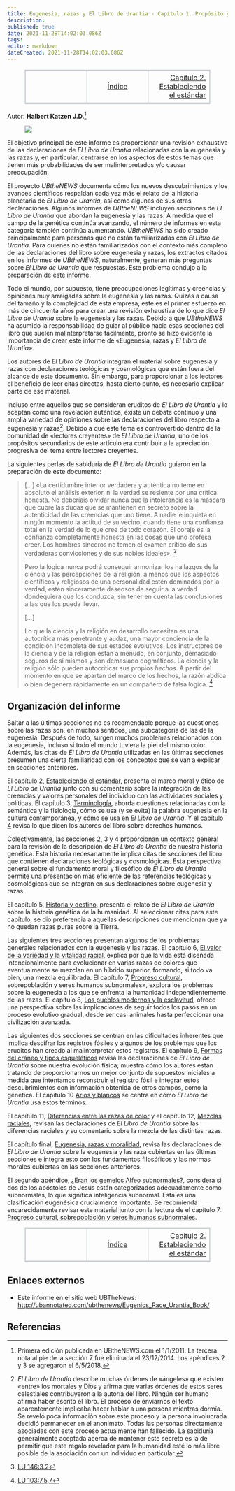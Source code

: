 ```yaml
---
title: Eugenesia, razas y El Libro de Urantia - Capítulo 1. Propósito y parámetros
description: 
published: true
date: 2021-11-28T14:02:03.086Z
tags: 
editor: markdown
dateCreated: 2021-11-28T14:02:03.086Z
---
```


<figure class="table">
  <table style="border-bottom:0.2em solid #c8ccd1;border-left:1px solid #c8ccd1;border-right:1px solid #c8ccd1;border-top:1px solid #c8ccd1;table-layout: fixed; width: 100%;">
    <tbody>
      <tr>
        <td style="padding:0.4em 0.5em;border:1px solid #c8ccd1;width:33%;"></td>
        <td style="padding:0.4em 0.5em;border:1px solid #c8ccd1;width:33%;text-align: center;"><a href="/es/book/Halbert_Katzen/Eugenics_Race_and_The_Urantia_Book/Index">Índice</a></td>
        <td style="padding:0.4em 0.5em;border:1px solid #c8ccd1;width:33%;text-align: right;"><a href="/es/book/Halbert_Katzen/Eugenics_Race_and_The_Urantia_Book/2">Capítulo 2. Estableciendo el estándar</a></td>
      </tr>
    </tbody>
  </table>
</figure>

Autor: **Halbert Katzen J.D.**[^1]

<figure id="Eugenics_fig_1" class="image image_resized"><img src="/image/evolucion_humana.jpg"></figure>

El objetivo principal de este informe es proporcionar una revisión exhaustiva de las declaraciones de *El Libro de Urantia* relacionadas con la eugenesia y las razas y, en particular, centrarse en los aspectos de estos temas que tienen más probabilidades de ser malinterpretados y/o causar preocupación.

El proyecto *UBtheNEWS* documenta cómo los nuevos descubrimientos y los avances científicos respaldan cada vez más el relato de la historia planetaria de *El Libro de Urantia*, así como algunas de sus otras declaraciones. Algunos informes de *UBtheNEWS* incluyen secciones de *El Libro de Urantia* que abordan la eugenesia y las razas. A medida que el campo de la genética continúa avanzando, el número de informes en esta categoría también continúa aumentando. *UBtheNEWS* ha sido creado principalmente para personas que no están familiarizadas con *El Libro de Urantia*. Para quienes no están familiarizados con el contexto más completo de las declaraciones del libro sobre eugenesia y razas, los extractos citados en los informes de *UBtheNEWS*, naturalmente, generan más preguntas sobre *El Libro de Urantia* que respuestas. Este problema condujo a la preparación de este informe.

Todo el mundo, por supuesto, tiene preocupaciones legítimas y creencias y opiniones muy arraigadas sobre la eugenesia y las razas. Quizás a causa del tamaño y la complejidad de esta empresa, este es el primer esfuerzo en más de cincuenta años para crear una revisión exhaustiva de lo que dice *El Libro de Urantia* sobre la eugenesia y las razas. Debido a que *UBtheNEWS* ha asumido la responsabilidad de guiar al público hacia esas secciones del libro que suelen malinterpretarse fácilmente, pronto se hizo evidente la importancia de crear este informe de «Eugenesia, razas y *El Libro de Urantia*».

Los autores de *El Libro de Urantia* integran el material sobre eugenesia y razas con declaraciones teológicas y cosmológicas que están fuera del alcance de este documento. Sin embargo, para proporcionar a los lectores el beneficio de leer citas directas, hasta cierto punto, es necesario explicar parte de ese material.

Incluso entre aquellos que se consideran eruditos de *El Libro de Urantia* y lo aceptan como una revelación auténtica, existe un debate continuo y una amplia variedad de opiniones sobre las declaraciones del libro respecto a eugenesia y razas[^2]. Debido a que este tema es controvertido dentro de la comunidad de «lectores creyentes» de *El Libro de Urantia*, uno de los propósitos secundarios de este artículo era contribuir a la apreciación progresiva del tema entre lectores creyentes.

La siguientes perlas de sabiduría de *El Libro de Urantia* guiaron en la preparación de este documento:

> [...] «La certidumbre interior verdadera y auténtica no teme en absoluto el análisis exterior, ni la verdad se resiente por una crítica honesta. No deberíais olvidar nunca que la intolerancia es la máscara que cubre las dudas que se mantienen en secreto sobre la autenticidad de las creencias que uno tiene. A nadie le inquieta en ningún momento la actitud de su vecino, cuando tiene una confianza total en la verdad de lo que cree de todo corazón. El coraje es la confianza completamente honesta en las cosas que uno profesa creer. Los hombres sinceros no temen el examen crítico de sus verdaderas convicciones y de sus nobles ideales». [^3]
> 
> Pero la lógica nunca podrá conseguir armonizar los hallazgos de la ciencia y las percepciones de la religión, a menos que los aspectos científicos y religiosos de una personalidad estén dominados por la verdad, estén sinceramente deseosos de seguir a la verdad dondequiera que los conduzca, sin tener en cuenta las conclusiones a las que los pueda llevar.
> 
> [...]
> 
> Lo que la ciencia y la religión en desarrollo necesitan es una autocrítica más penetrante y audaz, una mayor conciencia de la condición incompleta de sus estados evolutivos. Los instructores de la ciencia y de la religión están a menudo, en conjunto, demasiado seguros de sí mismos y son demasiado dogmáticos. La ciencia y la religión sólo pueden autocriticar sus propios *hechos*. A partir del momento en que se apartan del marco de los hechos, la razón abdica o bien degenera rápidamente en un compañero de falsa lógica. [^4]

## Organización del informe

Saltar a las últimas secciones no es recomendable porque las cuestiones sobre las razas son, en muchos sentidos, una subcategoría de las de la eugenesia. Después de todo, surgen muchos problemas relacionados con la eugenesia, incluso si todo el mundo tuviera la piel del mismo color. Además, las citas de *El Libro de Urantia* utilizadas en las últimas secciones presumen una cierta familiaridad con los conceptos que se van a explicar en secciones anteriores.

El capítulo 2, [Estableciendo el estándar](/es/book/Halbert_Katzen/Eugenics_Race_and_The_Urantia_Book/2), presenta el marco moral y ético de *El Libro de Urantia* junto con su comentario sobre la integración de las creencias y valores personales del individuo con las actividades sociales y políticas. El capítulo 3, [Terminología](/es/book/Halbert_Katzen/Eugenics_Race_and_The_Urantia_Book/3), aborda cuestiones relacionadas con la semántica y la fisiología, cómo se usa (y se evita) la palabra eugenesia en la cultura contemporánea, y cómo se usa en *El Libro de Urantia*. Y el [capítulo 4](/es/book/Halbert_Katzen/Eugenics_Race_and_The_Urantia_Book/4) revisa lo que dicen los autores del libro sobre derechos humanos.

Colectivamente, las secciones 2, 3 y 4 proporcionan un contexto general para la revisión de la descripción de *El Libro de Urantia* de nuestra historia genética. Esta historia necesariamente implica citas de secciones del libro que contienen declaraciones teológicas y cosmológicas. Esta perspectiva general sobre el fundamento moral y filosófico de *El Libro de Urantia* permite una presentación más eficiente de las referencias teológicas y cosmológicas que se integran en sus declaraciones sobre eugenesia y razas.

El capítulo 5, [Historia y destino](/es/book/Halbert_Katzen/Eugenics_Race_and_The_Urantia_Book/5), presenta el relato de *El Libro de Urantia* sobre la historia genética de la humanidad. Al seleccionar citas para este capítulo, se dio preferencia a aquellas descripciones que mencionan que ya no quedan razas puras sobre la Tierra.

Las siguientes tres secciones presentan algunos de los problemas generales relacionados con la eugenesia y las razas. El capítulo 6, [El valor de la variedad y la vitalidad racial](/es/book/Halbert_Katzen/Eugenics_Race_and_The_Urantia_Book/6), explica por qué la vida está diseñada intencionalmente para evolucionar en varias razas de colores que eventualmente se mezclan en un híbrido superior, formando, si todo va bien, una mezcla equilibrada. El capítulo 7, [Progreso cultural](/es/book/Halbert_Katzen/Eugenics_Race_and_The_Urantia_Book/7), sobrepoblación y seres humanos subnormales», explora los problemas sobre la eugenesia a los que se enfrenta la humanidad independientemente de las razas. El capítulo 8, [Los pueblos modernos y la esclavitud](/es/book/Halbert_Katzen/Eugenics_Race_and_The_Urantia_Book/8), ofrece una perspectiva sobre las implicaciones de seguir todos los pasos en un proceso evolutivo gradual, desde ser casi animales hasta perfeccionar una civilización avanzada.

Las siguientes dos secciones se centran en las dificultades inherentes que implica descifrar los registros fósiles y algunos de los problemas que los eruditos han creado al malinterpretar estos registros. El capítulo 9, [Formas del cráneo y tipos esqueléticos](/es/book/Halbert_Katzen/Eugenics_Race_and_The_Urantia_Book/9) revisa las declaraciones de *El Libro de Urantia* sobre nuestra evolución física; muestra cómo los autores están tratando de proporcionarnos un mejor conjunto de supuestos iniciales a medida que intentamos reconstruir el registro fósil e integrar estos descubrimientos con información obtenida de otros campos, como la genética. El capítulo 10 [Arios y blancos](/es/book/Halbert_Katzen/Eugenics_Race_and_The_Urantia_Book/10) se centra en cómo *El Libro de Urantia* usa estos términos.

El capítulo 11, [Diferencias entre las razas de color](/es/book/Halbert_Katzen/Eugenics_Race_and_The_Urantia_Book/11) y el capítulo 12, [Mezclas raciales](/es/book/Halbert_Katzen/Eugenics_Race_and_The_Urantia_Book/12), revisan las declaraciones de *El Libro de Urantia* sobre las diferencias raciales y su comentario sobre la mezcla de las distintas razas.

El capítulo final, [Eugenesia, razas y moralidad](/es/book/Halbert_Katzen/Eugenics_Race_and_The_Urantia_Book/13), revisa las declaraciones de *El Libro de Urantia* sobre la eugenesia y las raza cubiertas en las últimas secciones e integra esto con los fundamentos filosóficos y las normas morales cubiertas en las secciones anteriores.

El segundo apéndice, [¿Eran los gemelos Alfeo subnormales?](/es/book/Halbert_Katzen/Eugenics_Race_and_The_Urantia_Book/Appendix_2), considera si dos de los apóstoles de Jesús están categorizados adecuadamente como subnormales, lo que significa inteligencia subnormal. Esta es una clasificación eugenésica crucialmente importante. Se recomienda encarecidamente revisar este material junto con la lectura de el capítulo 7: [Progreso cultural, sobrepoblación y seres humanos subnormales](/es/book/Halbert_Katzen/Eugenics_Race_and_The_Urantia_Book/7).

<figure class="table">
  <table style="border-bottom:0.2em solid #c8ccd1;border-left:1px solid #c8ccd1;border-right:1px solid #c8ccd1;border-top:1px solid #c8ccd1;table-layout: fixed; width: 100%;">
    <tbody>
      <tr>
        <td style="padding:0.4em 0.5em;border:1px solid #c8ccd1;width:33%;"></td>
        <td style="padding:0.4em 0.5em;border:1px solid #c8ccd1;width:33%;text-align: center;"><a href="/es/book/Halbert_Katzen/Eugenics_Race_and_The_Urantia_Book/Index">Índice</a></td>
        <td style="padding:0.4em 0.5em;border:1px solid #c8ccd1;width:33%;text-align: right;"><a href="/es/book/Halbert_Katzen/Eugenics_Race_and_The_Urantia_Book/2">Capítulo 2. Estableciendo el estándar</a></td>
      </tr>
    </tbody>
  </table>
</figure>

## Enlaces externos

* Este informe en el sitio web UBTheNews: http://ubannotated.com/ubthenews/Eugenics_Race_Urantia_Book/

## Referencias

[^1]: Primera edición publicada en UBtheNEWS.com el 1/1/2011. La tercera nota al pie de la sección 7 fue eliminada el 23/12/2014. Los apéndices 2 y 3 se agregaron el 6/5/2018.

[^2]: *El Libro de Urantia* describe muchas órdenes de «ángeles» que existen «entre» los mortales y Dios y afirma que varias órdenes de estos seres celestiales contribuyeron a la autoría del libro. Ningún ser humano afirma haber escrito el libro. El proceso de enviarnos el texto aparentemente implicaba hacer hablar a una persona mientras dormía. Se reveló poca información sobre este proceso y la persona involucrada decidió permanecer en el anonimato. Todas las personas directamente asociadas con este proceso actualmente han fallecido. La sabiduría generalmente aceptada acerca de mantener este secreto es la de permitir que este regalo revelador para la humanidad esté lo más libre posible de la asociación con un individuo en particular.

[^3]: [LU 146:3.2](/es/The_Urantia_Book/146#p3_2)

[^4]: [LU 103:7.5,7](/es/The_Urantia_Book/103#p7_5)